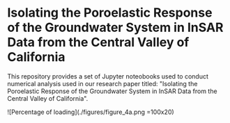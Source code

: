 # Isolating the Poroelastic Response of the Groundwater System in InSAR Data from the Central Valley of California

This repository provides a set of Jupyter noteobooks used to conduct numerical analysis used in our research paper titled: 
"Isolating the Poroelastic Response of the Groundwater System in InSAR Data from the Central Valley of California". 

![Percentage of loading](./figures/figure_4a.png =100x20)
